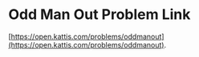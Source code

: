 # Odd Man Out Problem Link
[https://open.kattis.com/problems/oddmanout](https://open.kattis.com/problems/oddmanout).
